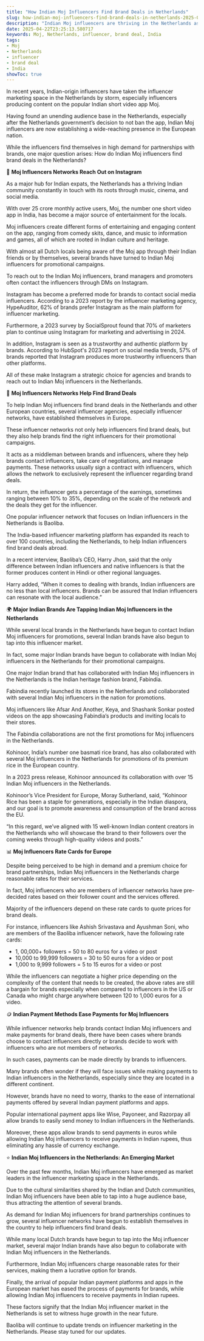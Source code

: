 ```yaml
---
title: "How Indian Moj Influencers Find Brand Deals in Netherlands"
slug: how-indian-moj-influencers-find-brand-deals-in-netherlands-2025-04-22
description: "Indian Moj influencers are thriving in the Netherlands as major endorsers for Indian and global brands where they are mostly contacted via Instagram for partnership deals."
date: 2025-04-22T23:25:13.580717
keywords: Moj, Netherlands, influencer, brand deal, India
tags:
- Moj
- Netherlands
- influencer
- brand deal
- India
showToc: true
---
```


In recent years, Indian-origin influencers have taken the influencer marketing space in the Netherlands by storm, especially influencers producing content on the popular Indian short video app Moj. 

Having found an unending audience base in the Netherlands, especially after the Netherlands government’s decision to not ban the app, Indian Moj influencers are now establishing a wide-reaching presence in the European nation.

While the influencers find themselves in high demand for partnerships with brands, one major question arises: How do Indian Moj influencers find brand deals in the Netherlands?

📱 **Moj Influencers Networks Reach Out on Instagram**

As a major hub for Indian expats, the Netherlands has a thriving Indian community constantly in touch with its roots through music, cinema, and social media. 

With over 25 crore monthly active users, Moj, the number one short video app in India, has become a major source of entertainment for the locals. 

Moj influencers create different forms of entertaining and engaging content on the app, ranging from comedy skits, dance, and music to information and games, all of which are rooted in Indian culture and heritage.

With almost all Dutch locals being aware of the Moj app through their Indian friends or by themselves, several brands have turned to Indian Moj influencers for promotional campaigns. 

To reach out to the Indian Moj influencers, brand managers and promoters often contact the influencers through DMs on Instagram.

Instagram has become a preferred mode for brands to contact social media influencers. According to a 2023 report by the influencer marketing agency, HypeAuditor, 62% of brands prefer Instagram as the main platform for influencer marketing.

Furthermore, a 2023 survey by SocialSprout found that 70% of marketers plan to continue using Instagram for marketing and advertising in 2024. 

In addition, Instagram is seen as a trustworthy and authentic platform by brands. According to HubSpot's 2023 report on social media trends, 57% of brands reported that Instagram produces more trustworthy influencers than other platforms.

All of these make Instagram a strategic choice for agencies and brands to reach out to Indian Moj influencers in the Netherlands. 

🤝 **Moj Influencers Networks Help Find Brand Deals**

To help Indian Moj influencers find brand deals in the Netherlands and other European countries, several influencer agencies, especially influencer networks, have established themselves in Europe.

These influencer networks not only help influencers find brand deals, but they also help brands find the right influencers for their promotional campaigns. 

It acts as a middleman between brands and influencers, where they help brands contact influencers, take care of negotiations, and manage payments. 
These networks usually sign a contract with influencers, which allows the network to exclusively represent the influencer regarding brand deals. 

In return, the influencer gets a percentage of the earnings, sometimes ranging between 10% to 35%, depending on the scale of the network and the deals they get for the influencer.

One popular influencer network that focuses on Indian influencers in the Netherlands is Baoliba.

The India-based influencer marketing platform has expanded its reach to over 100 countries, including the Netherlands, to help Indian influencers find brand deals abroad.

In a recent interview, Baoliba’s CEO, Harry Jhon, said that the only difference between Indian influencers and native influencers is that the former produces content in Hindi or other regional languages.

Harry added, “When it comes to dealing with brands, Indian influencers are no less than local influencers. Brands can be assured that Indian influencers can resonate with the local audience.”

🌍 **Major Indian Brands Are Tapping Indian Moj Influencers in the Netherlands**

While several local brands in the Netherlands have begun to contact Indian Moj influencers for promotions, several Indian brands have also begun to tap into this influencer market.

In fact, some major Indian brands have begun to collaborate with Indian Moj influencers in the Netherlands for their promotional campaigns.

One major Indian brand that has collaborated with Indian Moj influencers in the Netherlands is the Indian heritage fashion brand, Fabindia. 

Fabindia recently launched its stores in the Netherlands and collaborated with several Indian Moj influencers in the nation for promotions. 

Moj influencers like Afsar And Another, Keya, and Shashank Sonkar posted videos on the app showcasing Fabindia’s products and inviting locals to their stores. 

The Fabindia collaborations are not the first promotions for Moj influencers in the Netherlands. 

Kohinoor, India’s number one basmati rice brand, has also collaborated with several Moj influencers in the Netherlands for promotions of its premium rice in the European country. 

In a 2023 press release, Kohinoor announced its collaboration with over 15 Indian Moj influencers in the Netherlands. 

Kohinoor’s Vice President for Europe, Moray Sutherland, said, “Kohinoor Rice has been a staple for generations, especially in the Indian diaspora, and our goal is to promote awareness and consumption of the brand across the EU. 

“In this regard, we’ve aligned with 15 well-known Indian content creators in the Netherlands who will showcase the brand to their followers over the coming weeks through high-quality videos and posts.” 

📊 **Moj Influencers Rate Cards for Europe**

Despite being perceived to be high in demand and a premium choice for brand partnerships, Indian Moj influencers in the Netherlands charge reasonable rates for their services.

In fact, Moj influencers who are members of influencer networks have pre-decided rates based on their follower count and the services offered.

Majority of the influencers depend on these rate cards to quote prices for brand deals. 

For instance, influencers like Ashish Srivastava and Ayushman Soni, who are members of the Baoliba influencer network, have the following rate cards:

- 1, 00,000+ followers = 50 to 80 euros for a video or post
- 10,000 to 99,999 followers = 30 to 50 euros for a video or post
- 1,000 to 9,999 followers = 5 to 15 euros for a video or post

While the influencers can negotiate a higher price depending on the complexity of the content that needs to be created, the above rates are still a bargain for brands especially when compared to influencers in the US or Canada who might charge anywhere between 120 to 1,000 euros for a video. 

🪙 **Indian Payment Methods Ease Payments for Moj Influencers**

While influencer networks help brands contact Indian Moj influencers and make payments for brand deals, there have been cases where brands choose to contact influencers directly or brands decide to work with influencers who are not members of networks. 

In such cases, payments can be made directly by brands to influencers. 

Many brands often wonder if they will face issues while making payments to Indian influencers in the Netherlands, especially since they are located in a different continent.

However, brands have no need to worry, thanks to the ease of international payments offered by several Indian payment platforms and apps. 

Popular international payment apps like Wise, Payoneer, and Razorpay all allow brands to easily send money to Indian influencers in the Netherlands.

Moreover, these apps allow brands to send payments in euros while allowing Indian Moj influencers to receive payments in Indian rupees, thus eliminating any hassle of currency exchange.

⭐ **Indian Moj Influencers in the Netherlands: An Emerging Market**

Over the past few months, Indian Moj influencers have emerged as market leaders in the influencer marketing space in the Netherlands.

Due to the cultural similarities shared by the Indian and Dutch communities, Indian Moj influencers have been able to tap into a huge audience base, thus attracting the attention of several brands.

As demand for Indian Moj influencers for brand partnerships continues to grow, several influencer networks have begun to establish themselves in the country to help influencers find brand deals.

While many local Dutch brands have begun to tap into the Moj influencer market, several major Indian brands have also begun to collaborate with Indian Moj influencers in the Netherlands.

Furthermore, Indian Moj influencers charge reasonable rates for their services, making them a lucrative option for brands.

Finally, the arrival of popular Indian payment platforms and apps in the European market has eased the process of payments for brands, while allowing Indian Moj influencers to receive payments in Indian rupees. 

These factors signify that the Indian Moj influencer market in the Netherlands is set to witness huge growth in the near future.

Baoliba will continue to update trends on influencer marketing in the Netherlands. Please stay tuned for our updates.